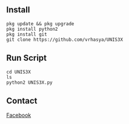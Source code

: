 
## Install
```
pkg update && pkg upgrade
pkg install python2
pkg install git
git clone https://github.com/vrhasya/UNIS3X
```

## Run Script
```
cd UNIS3X
ls
python2 UNIS3X.py
```

## Contact
[Facebook](https://www.facebook.com/xxx.hilmanxd)

